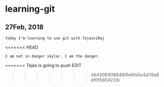 # learning-git
## 27Feb, 2018
	Today I'm learning to use git with TejasviRaj
<<<<<<< HEAD

	I am not in danger skylar, I am the danger.
=======
	Tejas is going to push
	EDIT
>>>>>>> 4643081618848f6e0fa5e4a119a8df0f5604231b
